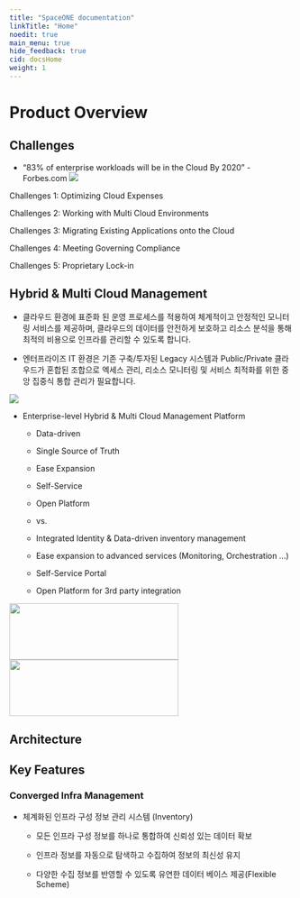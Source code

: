 ```yaml
---
title: "SpaceONE documentation"
linkTitle: "Home"
noedit: true
main_menu: true
hide_feedback: true
cid: docsHome
weight: 1
---
```


# Product Overview

## Challenges
- “83% of enterprise workloads will be in the Cloud By 2020” - Forbes.com
![](/img/doc/overview/overview1.png)


Challenges 1: Optimizing Cloud Expenses

Challenges 2: Working with Multi Cloud Environments

Challenges 3: Migrating Existing Applications onto the Cloud

Challenges 4: Meeting Governing Compliance

Challenges 5: Proprietary Lock-in 

## Hybrid & Multi Cloud Management

- 클라우드 환경에 표준화 된 운영 프로세스를 적용하여 체계적이고 안정적인 모니터링 서비스를 제공하며, 클라우드의 데이터를 안전하게 보호하고 리소스 분석을 통해 최적의 비용으로 인프라를 관리할 수 있도록 합니다.

- 엔터프라이즈 IT 환경은 기존 구축/투자된 Legacy 시스템과 Public/Private 클라우드가 혼합된 조합으로 엑세스 관리, 리소스 모니터링 및 서비스 최적화를 위한 중앙 집중식 통합 관리가 필요합니다.


![](/img/doc/overview/overview2.png)


- Enterprise-level Hybrid & Multi Cloud Management Platform

    - Data-driven

    - Single Source of Truth

    - Ease Expansion

    - Self-Service

    - Open Platform

    - vs.

    - Integrated Identity & Data-driven inventory management

    - Ease expansion to advanced services (Monitoring, Orchestration …)

    - Self-Service Portal

    - Open Platform for 3rd party integration




<img src="/img/doc/overview/overview3.png" height="100px" width="300px">
<img src="/img/doc/overview/overview4.png" height="100px" width="300px">

## Architecture


## Key Features
### Converged Infra Management
- 체계화된 인프라 구성 정보 관리 시스템 (Inventory)

    - 모든 인프라 구성 정보를 하나로 통합하여 신뢰성 있는 데이터 확보

    - 인프라 정보를 자동으로 탐색하고 수집하여 정보의 최신성 유지

    - 다양한 수집 정보를 반영할 수 있도록 유연한 데이터 베이스 제공(Flexible Scheme)
